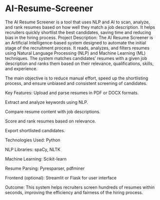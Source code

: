 # AI-Resume-Screener
The AI Resume Screener is a tool that uses NLP and AI to scan, analyze, and rank resumes based on how well they match a job description. It helps recruiters quickly shortlist the best candidates, saving time and reducing bias in the hiring process.
Project Description:
The AI Resume Screener is an Artificial Intelligence-based system designed to automate the initial stage of the recruitment process. It reads, analyzes, and filters resumes using Natural Language Processing (NLP) and Machine Learning (ML) techniques. The system matches candidates’ resumes with a given job description and ranks them based on their relevance, qualifications, skills, and experience.

The main objective is to reduce manual effort, speed up the shortlisting process, and ensure unbiased and consistent screening of candidates.

Key Features:
Upload and parse resumes in PDF or DOCX formats.

Extract and analyze keywords using NLP.

Compare resume content with job descriptions.

Score and rank resumes based on relevance.

Export shortlisted candidates.

Technologies Used:
Python

NLP Libraries: spaCy, NLTK

Machine Learning: Scikit-learn

Resume Parsing: Pyresparser, pdfminer

Frontend (optional): Streamlit or Flask for user interface

Outcome:
This system helps recruiters screen hundreds of resumes within seconds, improving the efficiency and fairness of the hiring process.
